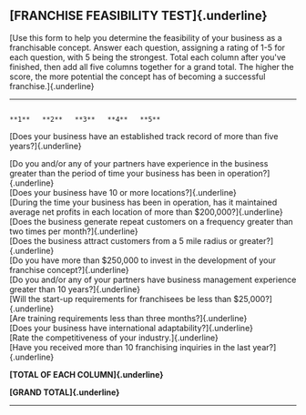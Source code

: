 ## [FRANCHISE FEASIBILITY TEST]{.underline}

[Use this form to help you determine the feasibility of your business as
a franchisable concept. Answer each question, assigning a rating of 1-5
for each question, with 5 being the strongest. Total each column after
you've finished, then add all five columns together for a grand total.
The higher the score, the more potential the concept has of becoming a
successful franchise.]{.underline}

  ------------------------------------------------------------------------------------------------------------------------------------------------------- ------- ------- ------- ------- -------
                                                                                                                                                          **1**   **2**   **3**   **4**   **5**
                                                                                                                                                                                          
  [Does your business have an established track record of more than five years?]{.underline}                                                                                              
                                                                                                                                                                                          
  [Do you and/or any of your partners have experience in the business greater than the period of time your business has been in operation?]{.underline}                                   
  [Does your business have 10 or more locations?]{.underline}                                                                                                                             
  [During the time your business has been in operation, has it maintained average net profits in each location of more than \$200,000?]{.underline}                                       
  [Does the business generate repeat customers on a frequency greater than two times per month?]{.underline}                                                                              
  [Does the business attract customers from a 5 mile radius or greater?]{.underline}                                                                                                      
  [Do you have more than \$250,000 to invest in the development of your franchise concept?]{.underline}                                                                                   
  [Do you and/or any of your partners have business management experience greater than 10 years?]{.underline}                                                                             
  [Will the start-up requirements for franchisees be less than \$25,000?]{.underline}                                                                                                     
  [Are training requirements less than three months?]{.underline}                                                                                                                         
  [Does your business have international adaptability?]{.underline}                                                                                                                       
  [Rate the competitiveness of your industry.]{.underline}                                                                                                                                
  [Have you received more than 10 franchising inquiries in the last year?]{.underline}                                                                                                    
                                                                                                                                                                                          
  **[TOTAL OF EACH COLUMN]{.underline}**                                                                                                                                                  
                                                                                                                                                                                          
  **[GRAND TOTAL]{.underline}**                                                                                                                                                           
                                                                                                                                                                                          
  ------------------------------------------------------------------------------------------------------------------------------------------------------- ------- ------- ------- ------- -------

